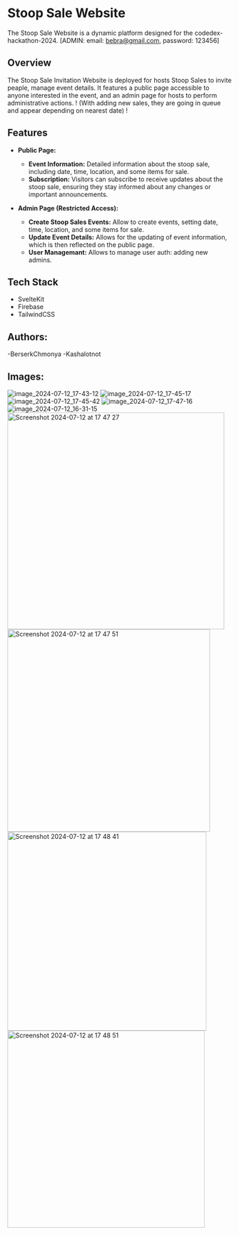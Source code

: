 # Stoop Sale Website
The Stoop Sale Website is a dynamic platform designed for the codedex-hackathon-2024. [ADMIN: email: bebra@gmail.com, password: 123456]

## Overview
The Stoop Sale Invitation Website is deployed for hosts Stoop Sales to invite peaple, manage event details. It features a public page accessible to anyone interested in the event, and an admin page for hosts to perform administrative actions. ! (With adding new sales, they are going in queue and appear depending on nearest date) !

## Features
- **Public Page:**
  - **Event Information:** Detailed information about the stoop sale, including date, time, location, and some items for sale.
  - **Subscription:** Visitors can subscribe to receive updates about the stoop sale, ensuring they stay informed about any changes or important announcements.

- **Admin Page (Restricted Access):**
  - **Create Stoop Sales Events:** Allow to create events, setting date, time, location, and some items for sale.
  - **Update Event Details:** Allows for the updating of event information, which is then reflected on the public page.
  - **User Managemant:** Allows to manage user auth: adding new admins.
  
## Tech Stack
- SvelteKit
- Firebase
- TailwindCSS

## Authors:
-BerserkChmonya
-Kashalotnot

## Images:
![image_2024-07-12_17-43-12](https://github.com/user-attachments/assets/5e10211a-be7c-4452-b2d2-1907735214f1)
![image_2024-07-12_17-45-17](https://github.com/user-attachments/assets/8b87fef3-a275-4f05-bc3d-acf326d7a5c8)
![image_2024-07-12_17-45-42](https://github.com/user-attachments/assets/31d8ffc4-f5ba-48b9-8910-bd9b8c193b64)
![image_2024-07-12_17-47-16](https://github.com/user-attachments/assets/7d2a8e57-3d2d-4307-8813-4ee731e3091d)
![image_2024-07-12_16-31-15](https://github.com/user-attachments/assets/d3f1d967-1a81-4a43-8bc5-a412d728fc01)
<img width="486" alt="Screenshot 2024-07-12 at 17 47 27" src="https://github.com/user-attachments/assets/ee7b98e8-4713-46a0-bac8-96607710a0f1">
<img width="454" alt="Screenshot 2024-07-12 at 17 47 51" src="https://github.com/user-attachments/assets/6d48fad6-4a72-4846-a1dc-c28097a53cf9">
<img width="446" alt="Screenshot 2024-07-12 at 17 48 41" src="https://github.com/user-attachments/assets/d27dec82-6e75-42d0-afbd-552995445991">
<img width="442" alt="Screenshot 2024-07-12 at 17 48 51" src="https://github.com/user-attachments/assets/7efbd3b1-ce23-4880-88e6-d158a55fd9dc">


